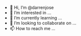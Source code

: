 - 👋 Hi, I’m @darrenjose
- 👀 I’m interested in ...
- 🌱 I’m currently learning ...
- 💞️ I’m looking to collaborate on ...
- 📫 How to reach me ...

<!---
darrenjose/darrenjose is a ✨ special ✨ repository because its `README.md` (this file) appears on your GitHub profile.
You can click the Preview link to take a look at your changes.
--->
